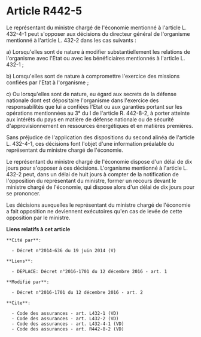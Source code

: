 # Article R442-5

Le représentant du ministre chargé de l'économie mentionné à l'article L. 432-4-1 peut s'opposer aux décisions du directeur
général de l'organisme mentionné à l'article L. 432-2 dans les cas suivants : 

a) Lorsqu'elles sont de nature à modifier substantiellement les relations de l'organisme avec l'Etat ou avec les
bénéficiaires mentionnés à l'article L. 432-1 ; 

b) Lorsqu'elles sont de nature à compromettre l'exercice des missions confiées par l'Etat à l'organisme ; 

c) Ou lorsqu'elles sont de nature, eu égard aux secrets de la défense nationale dont est dépositaire l'organisme dans
l'exercice des responsabilités que lui a confiées l'Etat ou aux garanties portant sur les opérations mentionnées au 3° du I
de l'article R. 442-8-2, à porter atteinte aux intérêts du pays en matière de défense nationale ou de sécurité
d'approvisionnement en ressources énergétiques et en matières premières. 

Sans préjudice de l'application des dispositions du second alinéa de l'article L. 432-4-1, ces décisions font l'objet d'une
information préalable du représentant du ministre chargé de l'économie. 

Le représentant du ministre chargé de l'économie dispose d'un délai de dix jours pour s'opposer à ces décisions. L'organisme
mentionné à l'article L. 432-2 peut, dans un délai de huit jours à compter de la notification de l'opposition du représentant
du ministre, former un recours devant le ministre chargé de l'économie, qui dispose alors d'un délai de dix jours pour se
prononcer. 

Les décisions auxquelles le représentant du ministre chargé de l'économie a fait opposition ne deviennent exécutoires qu'en
cas de levée de cette opposition par le ministre.

**Liens relatifs à cet article**

	**Cité par**:

	  - Décret n°2014-636 du 19 juin 2014 (V)

	**Liens**:

	  - DEPLACE: Décret n°2016-1701 du 12 décembre 2016 - art. 1

	**Modifié par**:

	  - Décret n°2016-1701 du 12 décembre 2016 - art. 2

	**Cite**:

	  - Code des assurances - art. L432-1 (VD)
	  - Code des assurances - art. L432-2 (VD)
	  - Code des assurances - art. L432-4-1 (VD)
	  - Code des assurances - art. R442-8-2 (VD)
